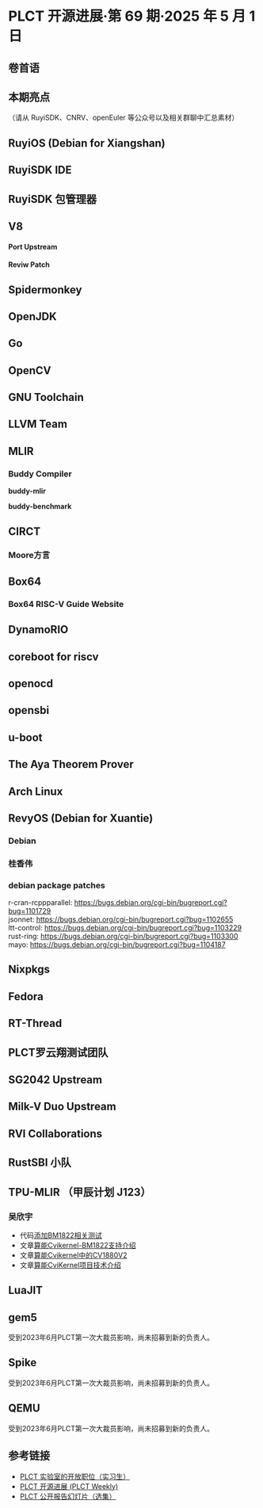 # PLCT 开源进展·第 69 期·2025 年 5 月 1 日

## 卷首语


## 本期亮点

（请从 RuyiSDK、CNRV、openEuler 等公众号以及相关群聊中汇总素材）

## RuyiOS (Debian for Xiangshan)

## RuyiSDK IDE

## RuyiSDK 包管理器

## V8

#### Port Upstream

#### Reviw Patch

## Spidermonkey

## OpenJDK

## Go

## OpenCV

## GNU Toolchain

## LLVM Team

## MLIR

### Buddy Compiler

**buddy-mlir**

**buddy-benchmark**


## CIRCT
### Moore方言

## Box64

### Box64 RISC-V Guide Website

## DynamoRIO

## coreboot for riscv

## openocd

## opensbi

## u-boot

## The Aya Theorem Prover

## Arch Linux

## RevyOS (Debian for Xuantie)

### Debian

### 桂香伟
### debian package patches
r-cran-rcppparallel: https://bugs.debian.org/cgi-bin/bugreport.cgi?bug=1101729  
jsonnet: https://bugs.debian.org/cgi-bin/bugreport.cgi?bug=1102655  
ltt-control: https://bugs.debian.org/cgi-bin/bugreport.cgi?bug=1103229  
rust-ring: https://bugs.debian.org/cgi-bin/bugreport.cgi?bug=1103300  
mayo: https://bugs.debian.org/cgi-bin/bugreport.cgi?bug=1104187  
## Nixpkgs

## Fedora

## RT-Thread

## PLCT罗云翔测试团队

## SG2042 Upstream

## Milk-V Duo Upstream

## RVI Collaborations

## RustSBI 小队

## TPU-MLIR （甲辰计划 J123）

### 吴欣宇

- 代码[添加BM1822相关测试](https://github.com/sophgo/cvikernel/pull/7)
- 文章[算能Cvikernel-BM1822支持介绍](https://zhuanlan.zhihu.com/p/1900232577236857857)
- 文章[算能Cvikernel中的CV1880V2](https://zhuanlan.zhihu.com/p/1900523854977308234)
- 文章[算能CviKernel项目技术介绍](https://zhuanlan.zhihu.com/p/1900613968386582054)


## LuaJIT

## gem5

受到2023年6月PLCT第一次大裁员影响，尚未招募到新的负责人。

## Spike

受到2023年6月PLCT第一次大裁员影响，尚未招募到新的负责人。

## QEMU

受到2023年6月PLCT第一次大裁员影响，尚未招募到新的负责人。

## 参考链接

- [PLCT 实验室的开放职位（实习生）](https://github.com/plctlab/weloveinterns/blob/master/open-internships.md)
- [PLCT 开源进展 (PLCT Weekly)](https://github.com/plctlab/PLCT-Weekly)
- [PLCT 公开报告幻灯片（选集）](https://github.com/plctlab/PLCT-Open-Reports)
